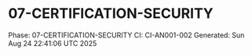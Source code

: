 # 07-CERTIFICATION-SECURITY
Phase: 07-CERTIFICATION-SECURITY
CI: CI-AN001-002
Generated: Sun Aug 24 22:41:06 UTC 2025
